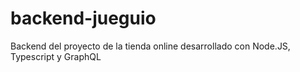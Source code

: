 # backend-jueguio
Backend del proyecto de la tienda online desarrollado con Node.JS, Typescript y GraphQL
